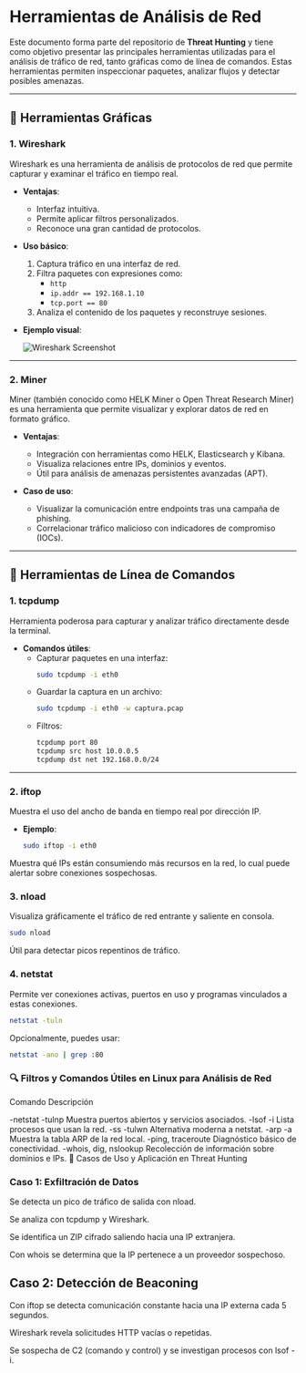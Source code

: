# Herramientas de Análisis de Red

Este documento forma parte del repositorio de **Threat Hunting** y tiene como objetivo presentar las principales herramientas utilizadas para el análisis de tráfico de red, tanto gráficas como de línea de comandos. Estas herramientas permiten inspeccionar paquetes, analizar flujos y detectar posibles amenazas.

---

## 🧰 Herramientas Gráficas

### 1. **Wireshark**

Wireshark es una herramienta de análisis de protocolos de red que permite capturar y examinar el tráfico en tiempo real.

- **Ventajas**:
  - Interfaz intuitiva.
  - Permite aplicar filtros personalizados.
  - Reconoce una gran cantidad de protocolos.

- **Uso básico**:
  1. Captura tráfico en una interfaz de red.
  2. Filtra paquetes con expresiones como:
     - `http`
     - `ip.addr == 192.168.1.10`
     - `tcp.port == 80`
  3. Analiza el contenido de los paquetes y reconstruye sesiones.

- **Ejemplo visual**:

  ![Wireshark Screenshot](https://www.wireshark.org/docs/wsug_html/images/ws-main.png)

---

### 2. **Miner**

Miner (también conocido como HELK Miner o Open Threat Research Miner) es una herramienta que permite visualizar y explorar datos de red en formato gráfico.

- **Ventajas**:
  - Integración con herramientas como HELK, Elasticsearch y Kibana.
  - Visualiza relaciones entre IPs, dominios y eventos.
  - Útil para análisis de amenazas persistentes avanzadas (APT).

- **Caso de uso**:
  - Visualizar la comunicación entre endpoints tras una campaña de phishing.
  - Correlacionar tráfico malicioso con indicadores de compromiso (IOCs).

---

## 🔧 Herramientas de Línea de Comandos

### 1. **tcpdump**

Herramienta poderosa para capturar y analizar tráfico directamente desde la terminal.

- **Comandos útiles**:
  - Capturar paquetes en una interfaz:
    ```bash
    sudo tcpdump -i eth0
    ```
  - Guardar la captura en un archivo:
    ```bash
    sudo tcpdump -i eth0 -w captura.pcap
    ```
  - Filtros:
    ```bash
    tcpdump port 80
    tcpdump src host 10.0.0.5
    tcpdump dst net 192.168.0.0/24
    ```

---

### 2. **iftop**

Muestra el uso del ancho de banda en tiempo real por dirección IP.

- **Ejemplo**:
  ```bash
  sudo iftop -i eth0
   ```
Muestra qué IPs están consumiendo más recursos en la red, lo cual puede alertar sobre conexiones sospechosas.

### 3. nload
Visualiza gráficamente el tráfico de red entrante y saliente en consola.
 ```bash
sudo nload
 ```
Útil para detectar picos repentinos de tráfico.

### 4. netstat
Permite ver conexiones activas, puertos en uso y programas vinculados a estas conexiones.

 ```bash
netstat -tuln
 ```
Opcionalmente, puedes usar:
 ```bash
netstat -ano | grep :80
 ```
### 🔍 Filtros y Comandos Útiles en Linux para Análisis de Red
Comando	Descripción

-netstat -tulnp	Muestra puertos abiertos y servicios asociados.
-lsof -i	Lista procesos que usan la red.
-ss -tulwn	Alternativa moderna a netstat.
-arp -a	Muestra la tabla ARP de la red local.
-ping, traceroute	Diagnóstico básico de conectividad.
-whois, dig, nslookup	Recolección de información sobre dominios e IPs.
🧠 Casos de Uso y Aplicación en Threat Hunting
### Caso 1: Exfiltración de Datos
Se detecta un pico de tráfico de salida con nload.

Se analiza con tcpdump y Wireshark.

Se identifica un ZIP cifrado saliendo hacia una IP extranjera.

Con whois se determina que la IP pertenece a un proveedor sospechoso.

## Caso 2: Detección de Beaconing
Con iftop se detecta comunicación constante hacia una IP externa cada 5 segundos.

Wireshark revela solicitudes HTTP vacías o repetidas.

Se sospecha de C2 (comando y control) y se investigan procesos con lsof -i.
